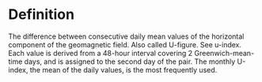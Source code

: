# Definition

The difference between consecutive daily mean values of the horizontal
component of the geomagnetic field. Also called U-figure. See u-index.
Each value is derived from a 48-hour interval covering 2
Greenwich-mean-time days, and is assigned to the second day of the pair.
The monthly U-index, the mean of the daily values, is the most
frequently used.
